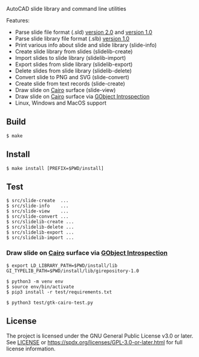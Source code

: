AutoCAD slide library and command line utilities

Features:

* Parse slide file format (.sld) [version 2.0](https://web.archive.org/web/20191223211310/http://www.autodesk.com/techpubs/autocad/acadr14/dxf/slide_file_format_al_u05_b.htm)
  and [version 1.0](https://web.archive.org/web/20191223211321/https://www.autodesk.com/techpubs/autocad/acadr14/dxf/old_slide_header_al_u05_b.htm)
* Parse slide library file format (.slb) [version 1.0](https://web.archive.org/web/20191229052120/http://www.autodesk.com/techpubs/autocad/acadr14/dxf/slide_library_file_format_al_u05_b.htm)
* Print various info about slide and slide library (slide-info)
* Create slide library from slides (slidelib-create)
* Import slides to slide library (slidelib-import)
* Export slides from slide library (slidelib-export)
* Delete slides from slide library (slidelib-delete)
* Convert slide to PNG and SVG (slide-convert)
* Create slide from text records (slide-create)
* Draw slide on [Cairo](https://www.cairographics.org/) surface (slide-view)
* Draw slide on [Cairo](https://www.cairographics.org/) surface via [GObject Introspection](https://gi.readthedocs.io/en/latest/)
* Linux, Windows and MacOS support

## Build

```
$ make
```

## Install

```
$ make install [PREFIX=$PWD/install]
```

## Test

```
$ src/slide-create  ...
$ src/slide-info    ...
$ src/slide-view    ...
$ src/slide-convert ...
$ src/slidelib-create ...
$ src/slidelib-delete ...
$ src/slidelib-export ...
$ src/slidelib-import ...
```

### Draw slide on [Cairo](https://www.cairographics.org/) surface via [GObject Introspection](https://gi.readthedocs.io/en/latest/)

```
$ export LD_LIBRARY_PATH=$PWD/install/lib GI_TYPELIB_PATH=$PWD/install/lib/girepository-1.0

$ python3 -m venv env
$ source env/bin/activate
$ pip3 install -r test/requirements.txt

$ python3 test/gtk-cairo-test.py
```

## License

The project is licensed under the GNU General Public License v3.0 or later.
See [LICENSE](LICENSE) or
https://spdx.org/licenses/GPL-3.0-or-later.html
for full license information.
